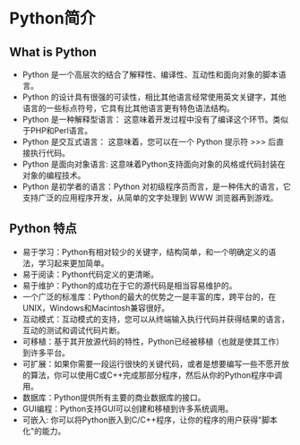 # Python简介
## What is Python
- Python 是一个高层次的结合了解释性、编译性、互动性和面向对象的脚本语言。
- Python 的设计具有很强的可读性，相比其他语言经常使用英文关键字，其他语言的一些标点符号，它具有比其他语言更有特色语法结构。
- Python 是一种解释型语言： 这意味着开发过程中没有了编译这个环节。类似于PHP和Perl语言。
- Python 是交互式语言： 这意味着，您可以在一个 Python 提示符 >>> 后直接执行代码。
- Python 是面向对象语言: 这意味着Python支持面向对象的风格或代码封装在对象的编程技术。
- Python 是初学者的语言：Python 对初级程序员而言，是一种伟大的语言，它支持广泛的应用程序开发，从简单的文字处理到 WWW 浏览器再到游戏。

## Python 特点
- 易于学习：Python有相对较少的关键字，结构简单，和一个明确定义的语法，学习起来更加简单。
- 易于阅读：Python代码定义的更清晰。
- 易于维护：Python的成功在于它的源代码是相当容易维护的。
- 一个广泛的标准库：Python的最大的优势之一是丰富的库，跨平台的，在UNIX，Windows和Macintosh兼容很好。
- 互动模式：互动模式的支持，您可以从终端输入执行代码并获得结果的语言，互动的测试和调试代码片断。
- 可移植：基于其开放源代码的特性，Python已经被移植（也就是使其工作）到许多平台。
- 可扩展：如果你需要一段运行很快的关键代码，或者是想要编写一些不愿开放的算法，你可以使用C或C++完成那部分程序，然后从你的Python程序中调用。
- 数据库：Python提供所有主要的商业数据库的接口。
- GUI编程：Python支持GUI可以创建和移植到许多系统调用。
- 可嵌入: 你可以将Python嵌入到C/C++程序，让你的程序的用户获得"脚本化"的能力。